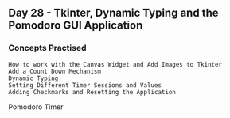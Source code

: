 ## Day 28 - Tkinter, Dynamic Typing and the Pomodoro GUI Application
### Concepts Practised
    How to work with the Canvas Widget and Add Images to Tkinter
    Add a Count Down Mechanism
    Dynamic Typing
    Setting Different Timer Sessions and Values
    Adding Checkmarks and Resetting the Application
Pomodoro Timer
